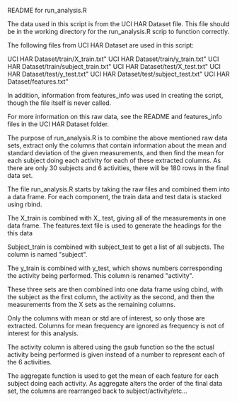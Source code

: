 README for run_analysis.R


The data used in this script is from the UCI HAR Dataset file.  This file should be in the working directory for the run_analysis.R scrip to function correctly.  

The following files from UCI HAR Dataset are used in this script:

UCI HAR Dataset/train/X_train.txt"
UCI HAR Dataset/train/y_train.txt"
UCI HAR Dataset/train/subject_train.txt"
UCI HAR Dataset/test/X_test.txt"
UCI HAR Dataset/test/y_test.txt"
UCI HAR Dataset/test/subject_test.txt"
UCI HAR Dataset/features.txt"

In addition, information from features_info was used in creating the script, though the file itself is never called.

For more information on this raw data, see the README and features_info files in the UCI HAR Dataset folder.

The purpose of run_analysis.R is to combine the above mentioned raw data sets, extract only the columns that contain information about the mean and standard deviation of the given measurements, and then find the mean for each subject doing each activity for each of these extracted columns.  As there are only 30 subjects and 6 activities, there will be 180 rows in the final data set.

The file run_analysis.R starts by taking the raw files and combined them into a data frame.  For each component, the train data and test data is stacked using rbind.

The X_train is combined with X_ test, giving all of the measurements in one data frame.  The features.text file is used to generate the headings for the this data 

Subject_train is combined with subject_test to get a list of all subjects.  The column is named "subject".

The y_train is combined with y_test, which shows numbers corresponding the activity being performed.  This column is renamed "activity".

These three sets are then combined into one data frame using cbind, with the subject as the first column, the activity as the second, and then the measurements from the X sets as the remaining columns.

Only the columns with mean or std are of interest, so only those are extracted.  Columns for mean frequency are ignored as frequency is not of interest for this analysis.

The activity column is altered using the gsub function so the the actual activity being performed is given instead of a number to represent each of the 6 activities.   

The aggregate function is used to get the mean of each feature for each subject doing each activity.  As aggregate alters the order of the final data set, the columns are rearranged back to subject/activity/etc...

